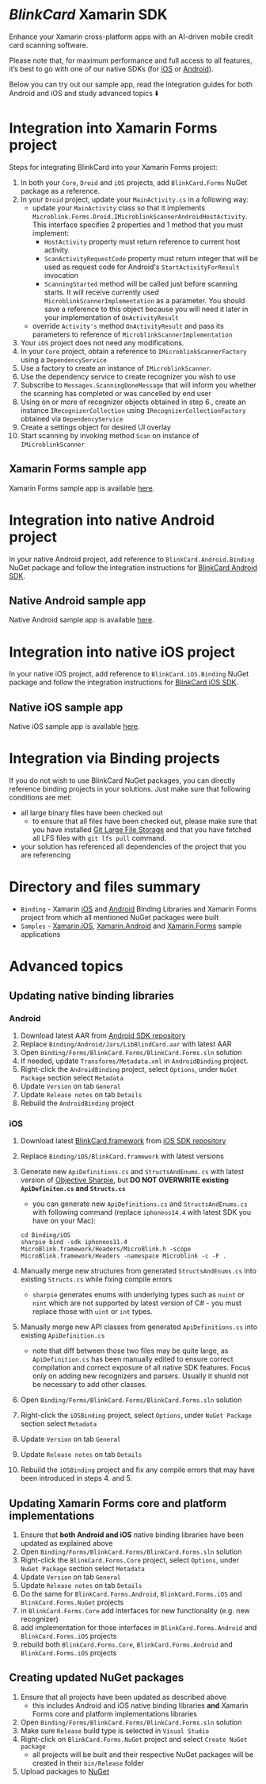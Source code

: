 _BlinkCard_ Xamarin SDK
======================

Enhance your Xamarin cross-platform apps with an AI-driven mobile credit card scanning software.

Please note that, for maximum performance and full access to all features, it’s best to go with one of our native SDKs (for [iOS](https://github.com/BlinkCard/blinkcard-ios) or [Android](https://github.com/BlinkCard/blinkcard-android)).

Below you can try out our sample app, read the integration guides for both Android and iOS and study advanced topics ⬇️


# Integration into Xamarin Forms project

Steps for integrating BlinkCard into your Xamarin Forms project:

1. In both your `Core`, `Droid` and `iOS` projects, add `BlinkCard.Forms` NuGet package as a reference.
2. In your `Droid` project, update your `MainActivity.cs` in a following way:
    - update your `MainActivity` class so that it implements `Microblink.Forms.Droid.IMicroblinkScannerAndroidHostActivity`. This interface specifies 2 properties and 1 method that you must implement:
        - `HostActivity` property must return reference to current host activity.
        - `ScanActivityRequestCode` property must return integer that will be used as request code for Android's `StartActivityForResult` invocation
        - `ScanningStarted` method will be called just before scanning starts. It will receive currently used `MicroblinkScannerImplementation` as a parameter. You should save a reference to this object because you will need it later in your implementation of `OnActivityResult`
    - override `Activity's` method `OnActivityResult` and pass its parameters to reference of `MicroblinkScannerImplementation`
3. Your `iOS` project does not need any modifications.
4. In your `Core` project, obtain a reference to `IMicroblinkScannerFactory` using a `DependencyService`
5. Use a factory to create an instance of `IMicroblinkScanner`.
6. Use the dependency service to create recognizer you wish to use
7. Subscribe to `Messages.ScanningDoneMessage` that will inform you whether the scanning has completed or was cancelled by end user
8. Using on or more of recognizer objects obtained in step 6., create an instance `IRecognizerCollection` using `IRecognizerCollectionFactory` obtained via `DependencyService`
9. Create a settings object for desired UI overlay
10. Start scanning by invoking method `Scan` on instance of `IMicroblinkScanner`

## Xamarin Forms sample app

Xamarin Forms sample app is available [here](Samples/Forms).

# Integration into native Android project

In your native Android project, add reference to `BlinkCard.Android.Binding` NuGet package and follow the integration instructions for [BlinkCard Android SDK](https://github.com/BlinkCard/blinkcard-android).

## Native Android sample app

Native Android sample app is available [here](Samples/Android).

# Integration into native iOS project

In your native iOS project, add reference to `BlinkCard.iOS.Binding` NuGet package and follow the integration instructions for [BlinkCard iOS SDK](https://github.com/BlinkCard/blinkcard-ios).

## Native iOS sample app

Native iOS sample app is available [here](Samples/iOS).

# Integration via Binding projects

If you do not wish to use BlinkCard NuGet packages, you can directly reference binding projects in your solutions. Just make sure that following conditions are met:

- all large binary files have been checked out
    - to ensure that all files have been checked out, please make sure that you have installed [Git Large File Storage](https://git-lfs.github.com/) and that you have fetched all LFS files with `git lfs pull` command.
- your solution has referenced all dependencies of the project that you are referencing

# Directory and files summary

* `Binding` - Xamarin [iOS](https://developer.xamarin.com/guides/ios/advanced_topics/binding_objective-c/) and [Android](https://developer.xamarin.com/guides/android/advanced_topics/binding-a-java-library/) Binding Libraries and Xamarin Forms project from which all mentioned NuGet packages were built
* `Samples` - [Xamarin.iOS](Samples/iOS), [Xamarin.Android](Samples/Android) and [Xamarin.Forms](Samples/Forms) sample applications


# Advanced topics

## Updating native binding libraries

### Android

1. Download latest AAR from [Android SDK repository](https://github.com/BlinkCard/blinkcard-android/blob/master/LibBlinkCard.aar)
2. Replace `Binding/Android/Jars/LibBlindCard.aar` with latest AAR
3. Open `Binding/Forms/BlinkCard.Forms/BlinkCard.Forms.sln` solution
4. If needed, update `Transforms/Metadata.xml` in `AndroidBinding` project.
5. Right-click the `AndroidBinding` project, select `Options`, under `NuGet Package` section select `Metadata`
6. Update `Version` on tab `General`
7. Update `Release notes` on tab `Details`
8. Rebuild the `AndroidBinding` project

### iOS

1. Download latest [BlinkCard.framework](https://github.com/BlinkCard/blinkcard-ios/tree/master/BlinkCard.framework) from [iOS SDK repository](https://github.com/BlinkCard/blinkcard-ios)
2. Replace `Binding/iOS/BlinkCard.framework` with latest versions
3. Generate new `ApiDefinitions.cs` and `StructsAndEnums.cs` with latest version of [Objective Sharpie](https://docs.microsoft.com/en-us/xamarin/cross-platform/macios/binding/objective-sharpie/get-started), but **DO NOT OVERWRITE existing `ApiDefiniton.cs` and `Structs.cs`**
    - you can generate new `ApiDefinitions.cs` and `StructsAndEnums.cs` with following command (replace `iphoneos14.4` with latest SDK you have on your Mac):

    ```
    cd Binding/iOS
    sharpie bind -sdk iphoneos11.4 MicroBlink.framework/Headers/MicroBlink.h -scope MicroBlink.framework/Headers -namespace Microblink -c -F .
    ```
4. Manually merge new structures from generated `StructsAndEnums.cs` into existing `Structs.cs` while fixing compile errors
    - `sharpie` generates enums with underlying types such as `nuint` or `nint` which are not supported by latest version of C# - you must replace those with `uint` or `int` types.
5. Manually merge new API classes from generated `ApiDefinitions.cs` into existing `ApiDefinition.cs`
    - note that diff between those two files may be quite large, as `ApiDefinition.cs` has been manually edited to ensure correct compilation and correct exposure of all native SDK features. Focus only on adding new recognizers and parsers. Usually it shuold not be necessary to add other classes.
6. Open `Binding/Forms/BlinkCard.Forms/BlinkCard.Forms.sln` solution
7. Right-click the `iOSBinding` project, select `Options`, under `NuGet Package` section select `Metadata`
8. Update `Version` on tab `General`
9. Update `Release notes` on tab `Details`
10. Rebuild the `iOSBinding` project and fix any compile errors that may have been introduced in steps 4. and 5.

## Updating Xamarin Forms core and platform implementations

1. Ensure that **both Android and iOS** native binding libraries have been updated as explained above
2. Open `Binding/Forms/BlinkCard.Forms/BlinkCard.Forms.sln` solution
3. Right-click the `BlinkCard.Forms.Core` project, select `Options`, under `NuGet Package` section select `Metadata`
4. Update `Version` on tab `General`
5. Update `Release notes` on tab `Details`
6. Do the same for `BlinkCard.Forms.Android`, `BlinkCard.Forms.iOS` and `BlinkCard.Forms.NuGet` projects
7. in `BlinkCard.Forms.Core` add interfaces for new functionality (e.g. new recognizer)
8. add implementation for those interfaces in `BlinkCard.Forms.Android` and `BlinkCard.Forms.iOS` projects
9. rebuild both `BlinkCard.Forms.Core`, `BlinkCard.Forms.Android` and `BlinkCard.Forms.iOS` projects

## Creating updated NuGet packages

1. Ensure that all projects have been updated as described above
    - this includes Android and iOS native binding libraries **and** Xamarin Forms core and platform implementations libraries
2. Open `Binding/Forms/BlinkCard.Forms/BlinkCard.Forms.sln` solution
3. Make sure `Release` build type is selected in `Visual Studio`
4. Right-click on `BlinkCard.Forms.NuGet` project and select `Create NuGet package`
    - all projects will be built and their respective NuGet packages will be created in their `bin/Release` folder
5. Upload packages to [NuGet](https://www.nuget.org/)
